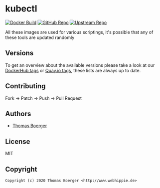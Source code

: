 # kubectl

[![Docker Build](https://github.com/toolhippie/kubectl/workflows/docker/badge.svg)](https://github.com/toolhippie/kubectl/actions?query=workflow%3Adocker) [![GitHub Repo](https://img.shields.io/badge/github-repo-yellowgreen)](https://github.com/toolhippie/kubectl) [![Upstream Repo](https://img.shields.io/badge/upstream-repo-yellow)](https://github.com/kubernetes/kubectl)

All these images are used for various scriptings, it's possible that any of
these tools are updated randomly

## Versions

To get an overview about the available versions please take a look at our
[DockerHub tags][dockerhub] or [Quay.io tags][quayio], these lists are always up
to date.

## Contributing

Fork -> Patch -> Push -> Pull Request

## Authors

*  [Thomas Boerger](https://github.com/tboerger)

## License

MIT

## Copyright

```console
Copyright (c) 2020 Thomas Boerger <http://www.webhippie.de>
```

[dockerhub]: https://hub.docker.com/r/toolhippie/kubectl/tags/
[quayio]: https://quay.io/repository/toolhippie/kubectl?tab=tags
